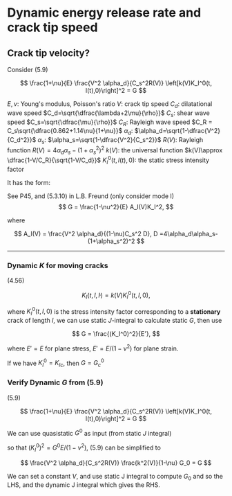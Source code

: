# Dynamic energy release rate and crack tip speed

## Crack tip velocity?

Consider (5.9)

$$
\frac{1+\nu}{E} \frac{V^2 \alpha_d}{C_s^2R(V)} \left[k(V)K_I^0(t, l(t),0)\right]^2 = G
$$

$E, \nu$: Young's modulus, Poisson's ratio
$V$: crack tip speed
$C_d$: dilatational wave speed $C_d=\sqrt{\dfrac{\lambda+2\mu}{\rho}}$
$C_s$: shear wave speed $C_s=\sqrt{\dfrac{\mu}{\rho}}$
$C_R$: Rayleigh wave speed $C_R = C_s\sqrt{\dfrac{0.862+1.14\nu}{1+\nu}}$
$\alpha_d$: $\alpha_d=\sqrt{1-\dfrac{V^2}{C_d^2}}$ 
$\alpha_s$: $\alpha_s=\sqrt{1-\dfrac{V^2}{C_s^2}}$ 
$R(V)$: Rayleigh function $R(V)=4\alpha_d\alpha_s-(1+\alpha_s^2)^2$
$k(V)$: the universal function $k(V)\approx \dfrac{1-V/C_R}{\sqrt{1-V/C_d}}$
$K_I^0(t, l(t), 0)$: the static stress intensity factor

It has the form:

See P45, and (5.3.10) in L.B. Freund (only consider mode I)
$$
G = \frac{1-\nu^2}{E} A_I(V)K_I^2,
$$

where

$$
A_I(V) = \frac{V^2 \alpha_d}{(1-\nu)C_s^2 D}, D =4\alpha_d\alpha_s-(1+\alpha_s^2)^2
$$

---

### Dynamic $K$ for moving cracks

(4.56)

$$
K_I(t, l, \dot{l})=k(V)K_I^0(t, l, 0),
$$

where $K_I^0(t,l,0)$ is the stress intensity factor corresponding to a **stationary** crack of length $l$, we can use static $J$-integral to calculate static $G$, then use

$$
G = \frac{(K_I^0)^2}{E'},
$$

where $E'=E$ for plane stress, $E'=E/(1-\nu^2)$ for plane strain.

If we have $K_I^0=K_{Ic}$, then $G = G_c^0$
<!-- we can eliminate $G$ and $K_I^0$ in (5.9) (use plane stress for example):

$$
(1+\nu) \frac{V^2 \alpha_d}{C_s^2R(V)} k(V)^2 = 1
$$

In this case, $V$ is  -->



### Verify Dynamic $G$ from (5.9)

(5.9)

$$
\frac{1+\nu}{E} \frac{V^2 \alpha_d}{C_s^2R(V)} \left[k(V)K_I^0(t, l(t),0)\right]^2 = G
$$

We can use quasistatic $G^0$ as input (from static $J$ integral)

so that $(K_I^0)^2 = G^0 E/(1-\nu^2)$, (5.9) can be simplified to 

$$
\frac{V^2 \alpha_d}{C_s^2R(V)} \frac{k^2(V)}{1-\nu} G_0 = G
$$

We can set a constant $V$, and use static J integral to compute $G_0$ and so the LHS, and the dynamic J integral which gives the RHS.

